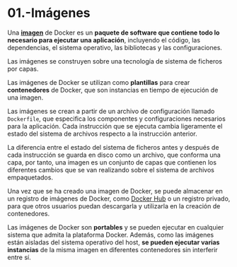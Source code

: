 # 01.-Imágenes

Una [**imagen**](https://keepcoding.io/blog/que-es-una-imagen-en-docker/) de Docker es un **paquete de software que contiene todo lo necesario para ejecutar una aplicación**, incluyendo el código, las dependencias, el sistema operativo, las bibliotecas y las configuraciones.

Las imágenes se construyen sobre una tecnología de sistema de ficheros por capas.

Las imágenes de Docker se utilizan como **plantillas** para crear **contenedores** de Docker, que son instancias en tiempo de ejecución de una imagen.

Las imágenes se crean a partir de un archivo de configuración llamado `Dockerfile`, que especifica los componentes y configuraciones necesarios para la aplicación. Cada instrucción que se ejecuta cambia ligeramente el estado del sistema de archivos respecto a la instrucción anterior.

La diferencia entre el estado del sistema de ficheros antes y después de cada instrucción se guarda en disco como un archivo, que conforma una capa, por tanto, una imagen es un conjunto de capas que contienen los diferentes cambios que se van realizando sobre el sistema de archivos empaquetados.

Una vez que se ha creado una imagen de Docker, se puede almacenar en un registro de imágenes de Docker, como [Docker Hub](01.-Docker%20Hub.md) o un registro privado, para que otros usuarios puedan descargarla y utilizarla en la creación de contenedores.

Las imágenes de Docker son **portables** y se pueden ejecutar en cualquier sistema que admita la plataforma Docker. Además, como las imágenes están aisladas del sistema operativo del host, **se pueden ejecutar varias instancias** de la misma imagen en diferentes contenedores sin interferir entre sí.
